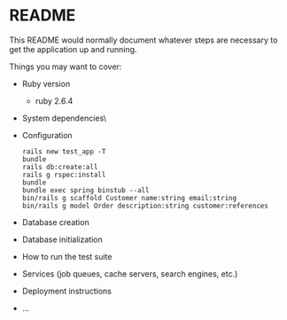# README

This README would normally document whatever steps are necessary to get the
application up and running.

Things you may want to cover:

* Ruby version
  - ruby 2.6.4

* System dependencies\

* Configuration
  ```
  rails new test_app -T
  bundle
  rails db:create:all
  rails g rspec:install
  bundle
  bundle exec spring binstub --all
  bin/rails g scaffold Customer name:string email:string
  bin/rails g model Order description:string customer:references
  ```

* Database creation

* Database initialization

* How to run the test suite

* Services (job queues, cache servers, search engines, etc.)

* Deployment instructions

* ...
